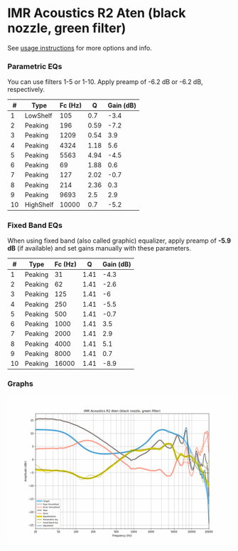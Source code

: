 # IMR Acoustics R2 Aten (black nozzle, green filter)
See [usage instructions](https://github.com/jaakkopasanen/AutoEq#usage) for more options and info.

### Parametric EQs
You can use filters 1-5 or 1-10. Apply preamp of -6.2 dB or -6.2 dB, respectively.

|   # | Type      |   Fc (Hz) |    Q |   Gain (dB) |
|-----|-----------|-----------|------|-------------|
|   1 | LowShelf  |       105 | 0.7  |        -3.4 |
|   2 | Peaking   |       196 | 0.59 |        -7.2 |
|   3 | Peaking   |      1209 | 0.54 |         3.9 |
|   4 | Peaking   |      4324 | 1.18 |         5.6 |
|   5 | Peaking   |      5563 | 4.94 |        -4.5 |
|   6 | Peaking   |        69 | 1.88 |         0.6 |
|   7 | Peaking   |       127 | 2.02 |        -0.7 |
|   8 | Peaking   |       214 | 2.36 |         0.3 |
|   9 | Peaking   |      9693 | 2.5  |         2.9 |
|  10 | HighShelf |     10000 | 0.7  |        -5.2 |

### Fixed Band EQs
When using fixed band (also called graphic) equalizer, apply preamp of **-5.9 dB** (if available) and set gains manually with these parameters.

|   # | Type    |   Fc (Hz) |    Q |   Gain (dB) |
|-----|---------|-----------|------|-------------|
|   1 | Peaking |        31 | 1.41 |        -4.3 |
|   2 | Peaking |        62 | 1.41 |        -2.6 |
|   3 | Peaking |       125 | 1.41 |        -6   |
|   4 | Peaking |       250 | 1.41 |        -5.5 |
|   5 | Peaking |       500 | 1.41 |        -0.7 |
|   6 | Peaking |      1000 | 1.41 |         3.5 |
|   7 | Peaking |      2000 | 1.41 |         2.9 |
|   8 | Peaking |      4000 | 1.41 |         5.1 |
|   9 | Peaking |      8000 | 1.41 |         0.7 |
|  10 | Peaking |     16000 | 1.41 |        -8.9 |

### Graphs
![](./IMR%20Acoustics%20R2%20Aten%20(black%20nozzle,%20green%20filter).png)
